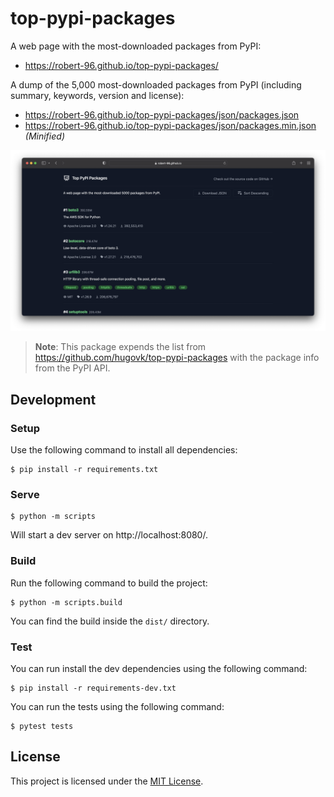 # top-pypi-packages

A web page with the most-downloaded packages from PyPI:

* https://robert-96.github.io/top-pypi-packages/

A dump of the 5,000 most-downloaded packages from PyPI (including summary, keywords, version and license):

* https://robert-96.github.io/top-pypi-packages/json/packages.json
* https://robert-96.github.io/top-pypi-packages/json/packages.min.json *(Minified)*

![Screenshot](/screenshots/screenshot.png)

> **Note**: This package expends the list from https://github.com/hugovk/top-pypi-packages with the package info from the PyPI API.


## Development

### Setup

Use the following command to install all dependencies:

```
$ pip install -r requirements.txt
```

### Serve

```
$ python -m scripts
```

Will start a dev server on http://localhost:8080/.

### Build

Run the following command to build the project:

```
$ python -m scripts.build
```

You can find the build inside the `dist/` directory.

### Test

You can run install the dev dependencies using the following command:

```
$ pip install -r requirements-dev.txt
```

You can run the tests using the following command:

```
$ pytest tests
```

## License

This project is licensed under the [MIT License](LICENSE).
